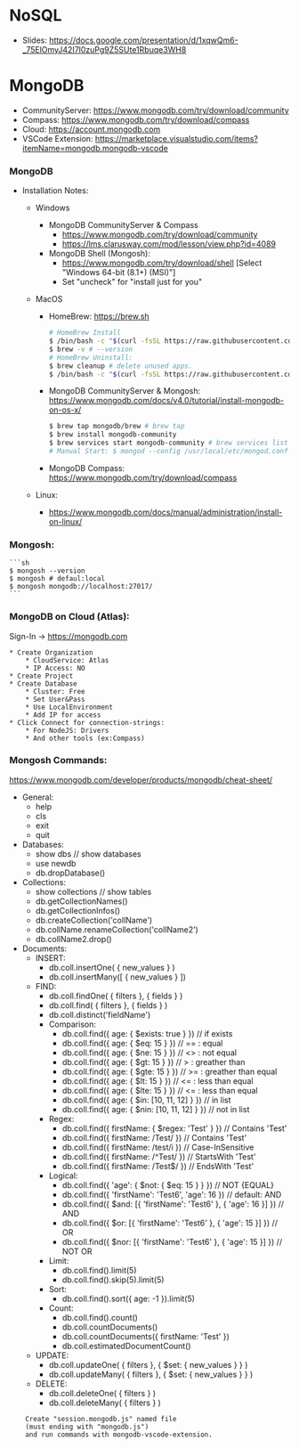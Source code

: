 # NoSQL

- Slides: https://docs.google.com/presentation/d/1xqwQm6-_75ElOmyJ42I7l0zuPg9Z5SUte1Rbuqe3WH8

# MongoDB

- CommunityServer: https://www.mongodb.com/try/download/community
- Compass: https://www.mongodb.com/try/download/compass
- Cloud: https://account.mongodb.com
- VSCode Extension: https://marketplace.visualstudio.com/items?itemName=mongodb.mongodb-vscode

### MongoDB

- Installation Notes:

  - Windows

    - MongoDB CommunityServer & Compass
      - https://www.mongodb.com/try/download/community
      - https://lms.clarusway.com/mod/lesson/view.php?id=4089
    - MongoDB Shell (Mongosh):
      - https://www.mongodb.com/try/download/shell [Select "Windows 64-bit (8.1+) (MSI)"]
      - Set "uncheck" for "install just for you"

  - MacOS
    - HomeBrew: https://brew.sh
      ```sh
      # HomeBrew Install
      $ /bin/bash -c "$(curl -fsSL https://raw.githubusercontent.com/Homebrew/install/HEAD/install.sh)"
      $ brew -v # --version
      # HomeBrew Uninstall:
      $ brew cleanup # delete unused apps.
      $ /bin/bash -c "$(curl -fsSL https://raw.githubusercontent.com/Homebrew/install/HEAD/uninstall.sh)"
      ```
    - MongoDB CommunityServer & Mongosh: https://www.mongodb.com/docs/v4.0/tutorial/install-mongodb-on-os-x/
      ```sh
      $ brew tap mongodb/brew # brew tap
      $ brew install mongodb-community
      $ brew services start mongodb-community # brew services list|stop
      # Manual Start: $ mongod --config /usr/local/etc/mongod.conf --fork
      ```
    - MongoDB Compass: https://www.mongodb.com/try/download/compass
  - Linux:
    - https://www.mongodb.com/docs/manual/administration/install-on-linux/

### Mongosh:

    ```sh
    $ mongosh --version
    $ mongosh # defaul:local
    $ mongosh mongodb://localhost:27017/
    ```

### MongoDB on Cloud (Atlas):

Sign-In -> https://mongodb.com

    * Create Organization
        * CloudService: Atlas
        * IP Access: NO
    * Create Project
    * Create Database
        * Cluster: Free
        * Set User&Pass
        * Use LocalEnvironment
        * Add IP for access
    * Click Connect for connection-strings:
        * For NodeJS: Drivers
        * And other tools (ex:Compass)

### Mongosh Commands:

https://www.mongodb.com/developer/products/mongodb/cheat-sheet/

- General:
  - help
  - cls
  - exit
  - quit
- Databases:
  - show dbs // show databases
  - use newdb
  - db.dropDatabase()
- Collections:
  - show collections // show tables
  - db.getCollectionNames()
  - db.getCollectionInfos()
  - db.createCollection('collName')
  - db.collName.renameCollection('collName2')
  - db.collName2.drop()
- Documents:
  - INSERT:
    - db.coll.insertOne( { new_values } )
    - db.coll.insertMany([ { new_values } ])
  - FIND:
    - db.coll.findOne( { filters }, { fields } )
    - db.coll.find( { filters }, { fields } )
    - db.coll.distinct('fieldName')
    - Comparison:
      - db.coll.find({ age: { $exists: true } }) // if exists
      - db.coll.find({ age: { $eq: 15 } }) // == : equal
      - db.coll.find({ age: { $ne: 15 } }) // <> : not equal
      - db.coll.find({ age: { $gt: 15 } }) // > : greather than
      - db.coll.find({ age: { $gte: 15 } }) // >= : greather than equal
      - db.coll.find({ age: { $lt: 15 } }) // <= : less than equal
      - db.coll.find({ age: { $lte: 15 } }) // <= : less than equal
      - db.coll.find({ age: { $in: [10, 11, 12] } }) // in list
      - db.coll.find({ age: { $nin: [10, 11, 12] } }) // not in list
    - Regex:
      - db.coll.find({ firstName: { $regex: 'Test' } }) // Contains 'Test'
      - db.coll.find({ firstName: /Test/ }) // Contains 'Test'
      - db.coll.find({ firstName: /test/i }) // Case-InSensitive
      - db.coll.find({ firstName: /^Test/ }) // StartsWith 'Test'
      - db.coll.find({ firstName: /Test$/ }) // EndsWith 'Test'
    - Logical:
      - db.coll.find({ 'age': { $not: { $eq: 15 } } }) // NOT {EQUAL}
      - db.coll.find({ 'firstName': 'Test6', 'age': 16 }) // default: AND
      - db.coll.find({ $and: [{ 'firstName': 'Test6' }, { 'age': 16 }] }) // AND
      - db.coll.find({ $or: [{ 'firstName': 'Test6' }, { 'age': 15 }] }) // OR
      - db.coll.find({ $nor: [{ 'firstName': 'Test6' }, { 'age': 15 }] }) // NOT OR
    - Limit:
      - db.coll.find().limit(5)
      - db.coll.find().skip(5).limit(5)
    - Sort:
      - db.coll.find().sort({ age: -1 }).limit(5)
    - Count:
      - db.coll.find().count()
      - db.coll.countDocuments()
      - db.coll.countDocuments({ firstName: 'Test' })
      - db.coll.estimatedDocumentCount()
  - UPDATE:
    - db.coll.updateOne( { filters }, { $set: { new_values } } )
    - db.coll.updateMany( { filters }, { $set: { new_values } } )
  - DELETE:
    - db.coll.deleteOne( { filters } )
    - db.coll.deleteMany( { filters } )

```
    Create "session.mongodb.js" named file
    (must ending with "mongodb.js")
    and run commands with mongodb-vscode-extension.
```
